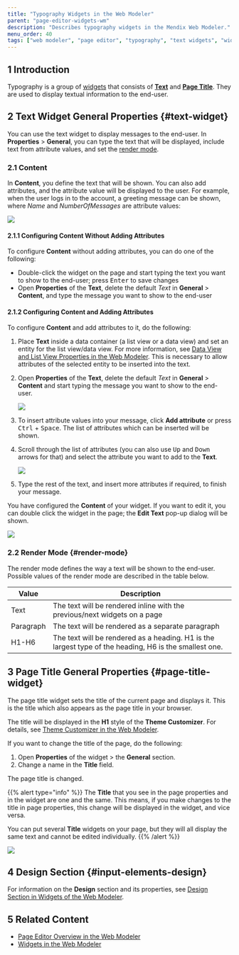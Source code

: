 ```yaml
---
title: "Typography Widgets in the Web Modeler"
parent: "page-editor-widgets-wm"
description: "Describes typography widgets in the Mendix Web Modeler."
menu_order: 40
tags: ["web modeler", "page editor", "typography", "text widgets", "widgets"]
---
```


## 1 Introduction 

Typography is a group of [widgets](page-editor-widgets-wm) that consists of [**Text**](#text-widget) and [**Page Title**](#page-title-widget). They are used to display textual information to the end-user. 

## 2 Text Widget General Properties {#text-widget}

You can use the text widget to display messages to the end-user. In **Properties** > **General**, you can type the text that will be displayed, include text from attribute values, and set the [render mode](#render-mode). 

### 2.1 Content

In **Content**, you define the text that will be shown. You can also add attributes, and the attribute value will be displayed to the user. For example, when the user logs in to the account, a greeting message can be shown, where *Name* and *NumberOfMessages* are attribute values: 

![](attachments/page-editor-widgets-typography-wm/wm-content-example.png)

#### 2.1.1 Configuring Content Without Adding Attributes

To configure **Content** without adding attributes, you can do one of the following:

* Double-click the widget on the page and start typing the text you want to show to the end-user; press <kbd>Enter</kbd> to save changes
* Open **Properties** of the **Text**, delete the default *Text* in **General** > **Content**, and type the message you want to show to the end-user

#### 2.1.2 Configuring Content and Adding Attributes

To configure **Content** and add attributes to it, do the following:

1. Place **Text** inside a data container (a list view or a data view) and set an entity for the list view/data view. For more information, see [Data View and List View Properties in the Web Modeler](page-editor-data-view-list-view-wm). This is necessary to allow attributes of the selected entity to be inserted into the text. 

2.  Open **Properties** of the **Text**, delete the default *Text* in **General**  > **Content** and start typing the message you want to show to the end-user.  

    ![](attachments/page-editor-widgets-typography-wm/wm-content.png)

3. To insert attribute values into your message, click **Add attribute** or press <kbd>Ctrl</kbd> + <kbd>Space</kbd>. The list of attributes which can be inserted will be shown. 

4.  Scroll through the list of attributes (you can also use <kbd>Up</kbd> and <kbd>Down</kbd> arrows for that) and select the attribute you want to add to the **Text**. 

    ![](attachments/page-editor-widgets-typography-wm/wm-list-of-attributes.png)

5. Type the rest of the text, and insert more attributes if required, to finish your message.

You have configured the **Content** of your widget. If you want to edit it, you can double click the widget in the page; the **Edit Text** pop-up dialog will be shown.

![](attachments/page-editor-widgets-typography-wm/wm-edit-text.png)

### 2.2 Render Mode {#render-mode}

The render mode defines the way a text will be shown to the end-user. Possible values of the render mode are described in the table below. 

| Value       | Description                                                  |
| ----------- | ------------------------------------------------------------ |
| Text        | The text will be rendered inline with the previous/next widgets on a page |
| Paragraph   | The text will be rendered as a separate paragraph            |
| H1-H6 | The text will be rendered as a heading. H1 is the largest type of the heading, H6 is the smallest one. |

## 3 Page Title General Properties {#page-title-widget}

The page title widget sets the title of the current page and displays it. This is the title which also appears as the page title in your browser.

The title will be displayed in the **H1** style of the **Theme Customizer**. For details, see [Theme Customizer in the Web Modeler](theme-customizer-wm).

If you want to change the title of the page, do the following:

1. Open **Properties** of the widget > the **General** section.
2. Change a name in the **Title** field. 

The page title is changed. 

{{% alert type="info" %}}
The **Title** that you see in the page properties and in the widget are one and the same. This means, if you make changes to the title in page properties, this change will be displayed in the widget, and vice versa.  

You can put several **Title** widgets on your page, but they will all display the same text and cannot be edited individually.
{{% /alert %}}

![](attachments/page-editor-widgets-typography-wm/wm-page-title-interrelation.png)

## 4 Design Section {#input-elements-design}

For information on the **Design** section and its properties, see [Design Section in Widgets of the Web Modeler](page-editor-widgets-design-section-wm).

## 5 Related Content

* [Page Editor Overview in the Web Modeler](page-editor-wm) 
* [Widgets in the Web Modeler](page-editor-widgets-wm)
